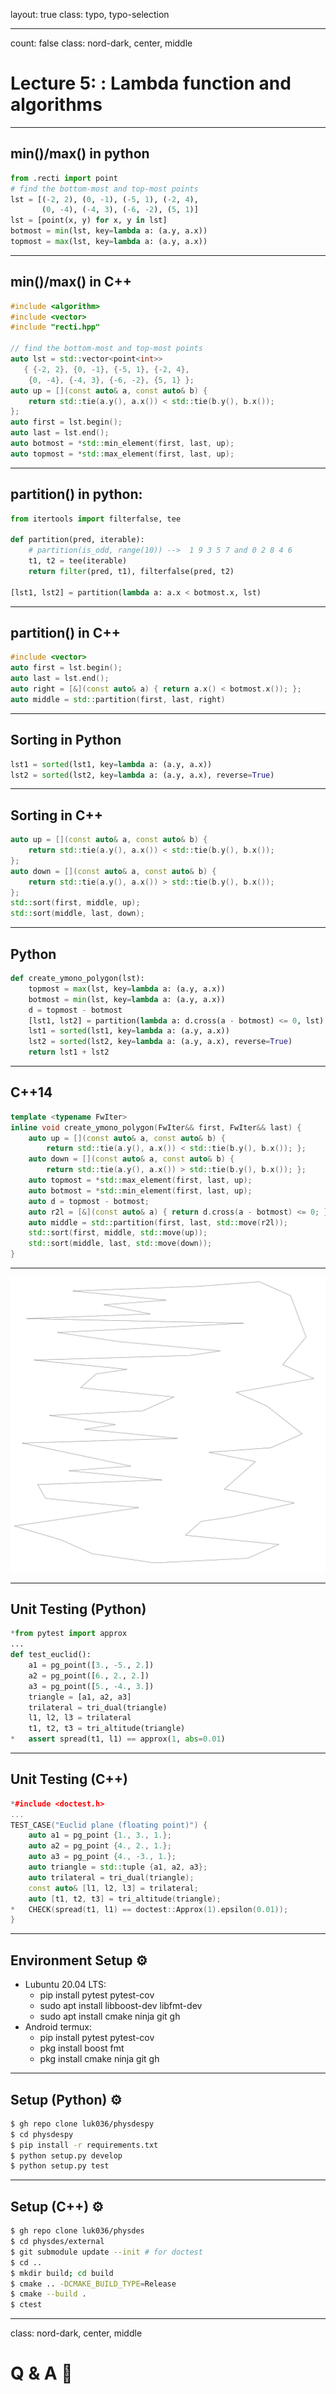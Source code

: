 layout: true
class: typo, typo-selection

---

count: false
class: nord-dark, center, middle

# Lecture 5: : Lambda function and algorithms

---

## min()/max() in python

```python
from .recti import point
# find the bottom-most and top-most points
lst = [(-2, 2), (0, -1), (-5, 1), (-2, 4),
       (0, -4), (-4, 3), (-6, -2), (5, 1)]
lst = [point(x, y) for x, y in lst]
botmost = min(lst, key=lambda a: (a.y, a.x))
topmost = max(lst, key=lambda a: (a.y, a.x))
```

---

## min()/max() in C++

```cpp
#include <algorithm>
#include <vector>
#include "recti.hpp"

// find the bottom-most and top-most points
auto lst = std::vector<point<int>>
   { {-2, 2}, {0, -1}, {-5, 1}, {-2, 4},
    {0, -4}, {-4, 3}, {-6, -2}, {5, 1} };
auto up = [](const auto& a, const auto& b) {
    return std::tie(a.y(), a.x()) < std::tie(b.y(), b.x());
};
auto first = lst.begin();
auto last = lst.end();
auto botmost = *std::min_element(first, last, up);
auto topmost = *std::max_element(first, last, up);
```

---

## partition() in python:

```python
from itertools import filterfalse, tee

def partition(pred, iterable):
    # partition(is_odd, range(10)) -->  1 9 3 5 7 and 0 2 8 4 6
    t1, t2 = tee(iterable)
    return filter(pred, t1), filterfalse(pred, t2)

[lst1, lst2] = partition(lambda a: a.x < botmost.x, lst)
```

---

## partition() in C++

```cpp
#include <vector>
auto first = lst.begin();
auto last = lst.end();
auto right = [&](const auto& a) { return a.x() < botmost.x()); };
auto middle = std::partition(first, last, right)
```

---

## Sorting in Python

```python
lst1 = sorted(lst1, key=lambda a: (a.y, a.x))
lst2 = sorted(lst2, key=lambda a: (a.y, a.x), reverse=True)
```

---

## Sorting in C++

```cpp
auto up = [](const auto& a, const auto& b) {
    return std::tie(a.y(), a.x()) < std::tie(b.y(), b.x());
};
auto down = [](const auto& a, const auto& b) {
    return std::tie(a.y(), a.x()) > std::tie(b.y(), b.x());
};
std::sort(first, middle, up);
std::sort(middle, last, down);
```

---

## Python

```python
def create_ymono_polygon(lst):
    topmost = max(lst, key=lambda a: (a.y, a.x))
    botmost = min(lst, key=lambda a: (a.y, a.x))
    d = topmost - botmost
    [lst1, lst2] = partition(lambda a: d.cross(a - botmost) <= 0, lst)
    lst1 = sorted(lst1, key=lambda a: (a.y, a.x))
    lst2 = sorted(lst2, key=lambda a: (a.y, a.x), reverse=True)
    return lst1 + lst2
```

---

## C++14

```cpp
template <typename FwIter>
inline void create_ymono_polygon(FwIter&& first, FwIter&& last) {
    auto up = [](const auto& a, const auto& b) {
        return std::tie(a.y(), a.x()) < std::tie(b.y(), b.x()); };
    auto down = [](const auto& a, const auto& b) {
        return std::tie(a.y(), a.x()) > std::tie(b.y(), b.x()); };
    auto topmost = *std::max_element(first, last, up);
    auto botmost = *std::min_element(first, last, up);
    auto d = topmost - botmost;
    auto r2l = [&](const auto& a) { return d.cross(a - botmost) <= 0; };
    auto middle = std::partition(first, last, std::move(r2l));
    std::sort(first, middle, std::move(up));
    std::sort(middle, last, std::move(down));
}
```

---

![img](ymono_polygon.svg)

---

## Unit Testing (Python)

```python
*from pytest import approx
...
def test_euclid():
    a1 = pg_point([3., -5., 2.])
    a2 = pg_point([6., 2., 2.])
    a3 = pg_point([5., -4., 3.])
    triangle = [a1, a2, a3]
    trilateral = tri_dual(triangle)
    l1, l2, l3 = trilateral
    t1, t2, t3 = tri_altitude(triangle)
*   assert spread(t1, l1) == approx(1, abs=0.01)
```

---

## Unit Testing (C++)

```cpp
*#include <doctest.h>
...
TEST_CASE("Euclid plane (floating point)") {
    auto a1 = pg_point {1., 3., 1.};
    auto a2 = pg_point {4., 2., 1.};
    auto a3 = pg_point {4., -3., 1.};
    auto triangle = std::tuple {a1, a2, a3};
    auto trilateral = tri_dual(triangle);
    const auto& [l1, l2, l3] = trilateral;
    auto [t1, t2, t3] = tri_altitude(triangle);
*   CHECK(spread(t1, l1) == doctest::Approx(1).epsilon(0.01));
}
```

---

## Environment Setup ⚙️

- Lubuntu 20.04 LTS:
  - pip install pytest pytest-cov
  - sudo apt install libboost-dev libfmt-dev
  - sudo apt install cmake ninja git gh
- Android termux:
  - pip install pytest pytest-cov
  - pkg install boost fmt
  - pkg install cmake ninja git gh

---

## Setup (Python) ⚙️

```bash
$ gh repo clone luk036/physdespy
$ cd physdespy
$ pip install -r requirements.txt
$ python setup.py develop
$ python setup.py test
```

---

## Setup (C++) ⚙️

```bash
$ gh repo clone luk036/physdes
$ cd physdes/external
$ git submodule update --init # for doctest
$ cd ..
$ mkdir build; cd build
$ cmake .. -DCMAKE_BUILD_TYPE=Release
$ cmake --build .
$ ctest
```

---

class: nord-dark, center, middle

# Q & A 🙋
